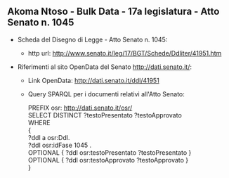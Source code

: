 ## Akoma Ntoso - Bulk Data - 17a legislatura - Atto Senato n. 1045 ##

* Scheda del Disegno di Legge - Atto Senato n. 1045:
	* http url: http://www.senato.it/leg/17/BGT/Schede/Ddliter/41951.htm

* Riferimenti al sito OpenData del Senato http://dati.senato.it/:
	* Link OpenData: http://dati.senato.it/ddl/41951
	* Query SPARQL per i documenti relativi all'Atto Senato:

        PREFIX osr: <http://dati.senato.it/osr/>  
		SELECT DISTINCT ?testoPresentato ?testoApprovato  
		WHERE  
		{  
		    ?ddl a osr:Ddl.  
		    ?ddl osr:idFase 1045 .  
		    OPTIONAL { ?ddl osr:testoPresentato ?testoPresentato }  
		    OPTIONAL { ?ddl osr:testoApprovato ?testoApprovato }  
		}
		